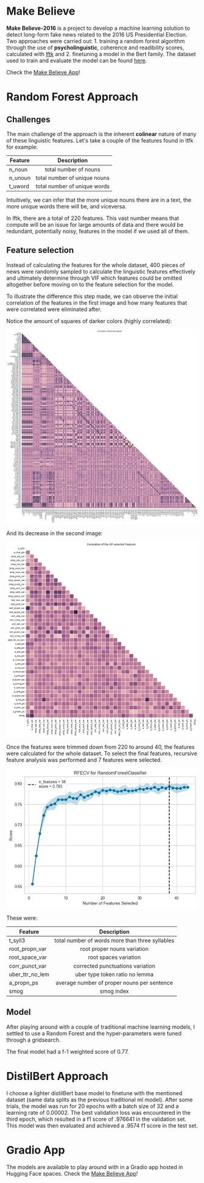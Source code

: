 # Make Believe 


**Make Believe-2016** is a project to develop a machine learning solution to detect long-form fake news related to the 2016 US Presidential Election. Two approaches were carried out: 1. training a random forest algorithm through the use of __psycholinguistic__, coherence and readibility scores, calculated with [lftk](https://github.com/brucewlee/lftk/blob/main/readme.md#essential-tips-and-to-do-guides) and 2. finetuning a model in the Bert family. The dataset used to train and evaluate the model can be found [here](https://www.kaggle.com/datasets/hassanamin/textdb3). 

Check the [Make Believe App](https://huggingface.co/spaces/alberto-lorente/Make_Believe)!

# Random Forest Approach

## Challenges

The main challenge of the approach is the inherent __colinear__ nature of many of these linguistic features. Let's take a couple of the features found in ltfk for example: 

| Feature        | Description  |
| -------------- |:-------------:|
| n_noun         | total number of nouns|
| n_unoun        | total number of unique nouns |
| t_uword        | total number of unique words |

Intuitively, we can infer that the more unique nouns there are in a text, the more unique words there will be, and viceversa.

In lftk, there are a total of 220 features. This vast number means that compute will be an issue for large amounts of data and there would be redundant, potentially noisy, features in the model if we used all of them.

## Feature selection

Instead of calculating the features for the whole dataset, 400 pieces of news were randomly sampled to calculate the linguistic features effectively and ultimately determine through VIF which features could be omitted altogether before moving on to the feature selection for the model. 

To illustrate the difference this step made, we can observe the initial correlation of the features in the first image and how many features that were correlated were eliminated after.

Notice the amount of squares of darker colors (highly correlated):

![alt text](https://github.com/alberto-lorente/Make_Believe_v2/blob/main/Images%2C%20plots%2C%20graphs/correlation%20before.png "")

And its decrease in the second image:

![alt text](https://github.com/alberto-lorente/Make_Believe_v2/blob/main/Images%2C%20plots%2C%20graphs/correlation%20after.png "")

Once the features were trimmed down from 220 to around 40, the features were calculated for the whole dataset. To select the final features, recursive feature analysis was performed and 7 features were selected. 


![alt text](https://github.com/alberto-lorente/Make_Believe_v2/blob/main/Images%2C%20plots%2C%20graphs/rfe.png "")

These were:

| Feature               | Description  |
| --------------        |:-------------:|
| t_syll3               | total number of words more than three syllables |
| root_propn_var        | root proper nouns variation |
| root_space_var        | root spaces variation |
| corr_punct_var        | corrected punctuations variation |
| uber_ttr_no_lem       | uber type token ratio no lemma |
| a_propn_ps            | average number of proper nouns per sentence |
| smog                  | smog index |

## Model

After playing around with a couple of traditional machine learning models, I settled to use a Random Forest and the hyper-parameters were tuned through a gridsearch. 

The final model had a f-1 weighted score of 0.77.


# DistilBert Approach

I choose a lighter distilBert base model to finetune with the mentioned dataset (same data splits as the previous traditional ml model). After some trials, the model was run for 20 epochs with a batch size of 32 and a learning rate of 0.00002. The best validation loss was encountered in the third epoch, which resulted in a f1 score of .976641 in the validation set. This model was then evaluated and achieved a .9574 f1 score in the test set.

# Gradio App

The models are available to play around with in a Gradio app hosted in Hugging Face spaces. Check the [Make Believe App](https://huggingface.co/spaces/alberto-lorente/Make_Believe)!
